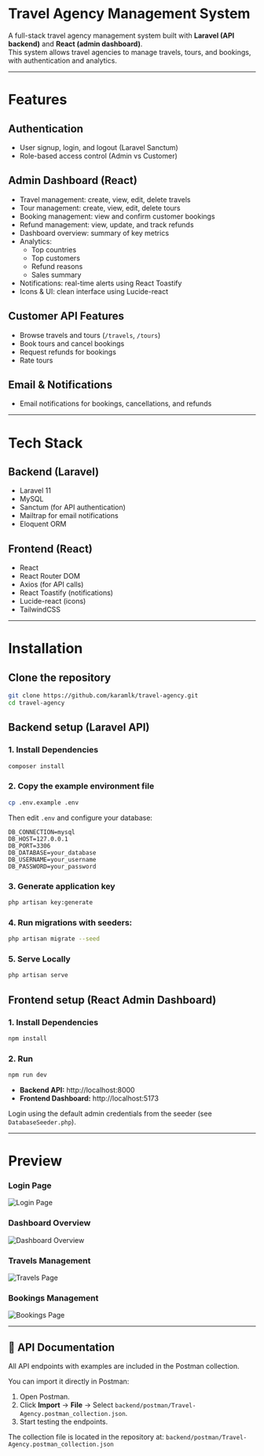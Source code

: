 #  Travel Agency Management System

A full-stack travel agency management system built with **Laravel (API backend)** and **React (admin dashboard)**.  
This system allows travel agencies to manage travels, tours, and bookings, with authentication and analytics.

---

# Features

## Authentication
- User signup, login, and logout (Laravel Sanctum)  
- Role-based access control (Admin vs Customer)  

## Admin Dashboard (React)
- Travel management: create, view, edit, delete travels  
- Tour management: create, view, edit, delete tours  
- Booking management: view and confirm customer bookings  
- Refund management: view, update, and track refunds  
- Dashboard overview: summary of key metrics  
- Analytics:  
  - Top countries  
  - Top customers  
  - Refund reasons  
  - Sales summary  
- Notifications: real-time alerts using React Toastify  
- Icons & UI: clean interface using Lucide-react  

## Customer API Features
- Browse travels and tours (`/travels`, `/tours`)  
- Book tours and cancel bookings  
- Request refunds for bookings  
- Rate tours  

## Email & Notifications
- Email notifications for bookings, cancellations, and refunds

---

#  Tech Stack

##  Backend (Laravel)
- Laravel 11
- MySQL 
- Sanctum (for API authentication)
- Mailtrap for email notifications
- Eloquent ORM

##  Frontend (React)
- React 
- React Router DOM
- Axios (for API calls)
- React Toastify (notifications)
- Lucide-react (icons)
- TailwindCSS 

---

# Installation

## Clone the repository

```bash
git clone https://github.com/karamlk/travel-agency.git
cd travel-agency
```

## Backend setup (Laravel API)

### 1. Install Dependencies

```bash
composer install
```

### 2. Copy the example environment file 

```bash
cp .env.example .env
```

Then edit `.env` and configure your database:

```env
DB_CONNECTION=mysql
DB_HOST=127.0.0.1
DB_PORT=3306
DB_DATABASE=your_database
DB_USERNAME=your_username
DB_PASSWORD=your_password
```

### 3. Generate application key

```bash
php artisan key:generate
```

### 4. Run migrations with seeders:

```bash
php artisan migrate --seed
```

### 5. Serve Locally

```bash
php artisan serve
```

## Frontend setup (React Admin Dashboard)

### 1. Install Dependencies
```bash
npm install
```

### 2. Run 
```bash
npm run dev
```

- **Backend API:** http://localhost:8000  
- **Frontend Dashboard:** http://localhost:5173  

Login using the default admin credentials from the seeder (see `DatabaseSeeder.php`).

---

# Preview

### Login Page
![Login Page](assets/screenshots/login.png)

### Dashboard Overview
![Dashboard Overview](assets/screenshots/dashboard.png)

### Travels Management
![Travels Page](assets/screenshots/travels.png)

### Bookings Management
![Bookings Page](assets/screenshots/bookings.png)

---

## 📝 API Documentation

All API endpoints with examples are included in the Postman collection.  

You can import it directly in Postman:

1. Open Postman.
2. Click **Import** → **File** → Select `backend/postman/Travel-Agency.postman_collection.json`.
3. Start testing the endpoints.

The collection file is located in the repository at: `backend/postman/Travel-Agency.postman_collection.json`
